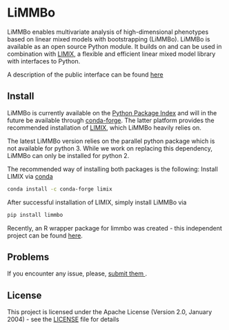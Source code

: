 # LiMMBo

LiMMBo enables multivariate analysis of high-dimensional phenotypes based on
linear mixed models with bootstrapping (LiMMBo). LiMMBo is available as an open
source Python module. It builds on and can be used in combination with
[LIMIX](https://github.com/limix/limix), a flexible and efficient linear mixed
model library with interfaces to Python.

A description of the public interface can be found [here
](https://www.ebi.ac.uk/~hannah/limmbo/index.html)

## Install

LiMMBo is currently available on the [Python Package
Index](https://pypi.python.org) and will in the future be available through
[conda-forge](https://conda-forge.org/#about). The latter platform provides the
recommended installation of [LIMIX](https://github.com/limix/limix), which
LiMMBo heavily relies on.

The latest LiMMBo version relies on the parallel python package which is 
not available for python 3. While we work on replacing this dependency, 
LiMMBo can only be installed for python 2. 

The recommended way of installing both packages is the following:
Install LIMIX via [conda](http://conda.pydata.org/docs/index.html)
```bash
conda install -c conda-forge limix
```

After successful installation of LIMIX, simply install LiMMBo via
```bash
pip install limmbo
```
Recently, an R wrapper package for limmbo was created - this independent project
can be found [here](https://github.com/fboehm/limmbo2).

## Problems

If you encounter any issue, please, [submit them
](https://github.com/HannahVMeyer/limmbo/issues).


## License

This project is licensed under the Apache License (Version 2.0, January 2004) -
see the [LICENSE](LICENSE) file for details
